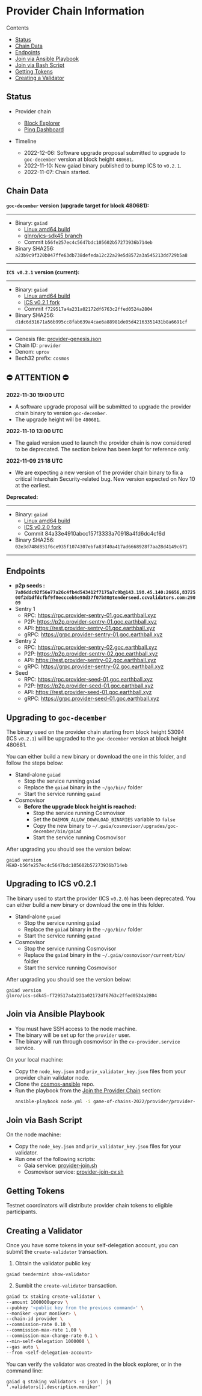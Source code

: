 # Provider Chain Information

Contents

* [Status](#status)
* [Chain Data](#chain-data)
* [Endpoints](#endpoints)
* [Join via Ansible Playbook](#join-via-ansible-playbook)
* [Join via Bash Script](#join-via-bash-script)
* [Getting Tokens](#getting-tokens)
* [Creating a Validator](#creating-a-validator)

## Status

* Provider chain 
  * [Block Explorer](https://provider-explorer.goc.earthball.xyz)
  * [Ping Dashboard](https://testnet.ping.pub/provider)

* Timeline
  * 2022-12-06: Software upgrade proposal submitted to upgrade to `goc-december` version at block height `480681`.
  * 2022-11-10: New gaiad binary published to bump ICS to `v0.2.1`.
  * 2022-11-07: Chain started.

## Chain Data

**`goc-december` version (upgrade target for block 480681):**

---
* Binary: `gaiad`
  * [Linux amd64 build](gaiad-goc-december)
  * [glnro/ics-sdk45 branch](https://github.com/cosmos/gaia/tree/glnro/ics-sdk45)
  * Commit `b56fe257ec4c5647bdc105602b57273936b714eb`
* Binary SHA256: `a23b9c9f320b047ffe63db738defeda12c22a29e5d8572a3a545213dd729b5a8`
---

**`ICS v0.2.1` version (current):**

---
* Binary: `gaiad`
  * [Linux amd64 build](gaiad)
  * [ICS v0.2.1 fork](https://github.com/smarshall-spitzbart/gaia/tree/glnro/ics-sdk45)
  * Commit `f729517a4a231a02172df6763c2ffed0524a2804`
* Binary SHA256: `d1dc6d31671a56b995cc8fab639a4cae6a88981de05d42163351431b8a6691cf`
---

* Genesis file: [provider-genesis.json](https://raw.githubusercontent.com/hyphacoop/ics-testnets/main/game-of-chains-2022/provider/provider-genesis.json)
* Chain ID: `provider`
* Denom: `uprov`
* Bech32 prefix: `cosmos`

## ⛔ ATTENTION ⛔

**2022-11-30 19:00 UTC** 
- A software upgrade proposal will be submitted to upgrade the provider chain binary to version `goc-december`.
- The upgrade height will be `480681`.

**2022-11-10 13:00 UTC** 
- The gaiad version used to launch the provider chain is now considered to be deprecated. The section below has been kept for reference only.

**2022-11-09 21:18 UTC**
- We are expecting a new version of the provider chain binary to fix a critical Interchain Security-related bug. New version expected on Nov 10 at the earliest.

**Deprecated:**

---
* Binary: `gaiad`
  * [Linux amd64 build](gaiad-ics-0.2.0-do-not-use.gz)
  * [ICS v0.2.0 fork](https://github.com/jtremback/gaia/tree/glnro/ics-sdk45)
  * Commit 84a33e4910abcc157f3333a70918a4fd6dc4cf6d
* Binary SHA256: `02e3d748d851f6ce935f1074307ebfa83f40a417ad6668928f7aa28d4149c671`

---

## Endpoints

* **p2p seeds : `7a86ddc92f56e77a26c4fb4d543412f7175a7c9b@143.198.45.140:26656,8372500f2d1dfdcfbf9f0eccceb5e98d37f07b80@tenderseed.ccvalidators.com:29009`**
* Sentry 1
  * RPC: https://rpc.provider-sentry-01.goc.earthball.xyz
  * P2P: https://p2p.provider-sentry-01.goc.earthball.xyz
  * API: https://rest.provider-sentry-01.goc.earthball.xyz
  * gRPC: https://grpc.provider-sentry-01.goc.earthball.xyz
* Sentry 2
  * RPC: https://rpc.provider-sentry-02.goc.earthball.xyz
  * P2P: https://p2p.provider-sentry-02.goc.earthball.xyz
  * API: https://rest.provider-sentry-02.goc.earthball.xyz
  * gRPC: https://grpc.provider-sentry-02.goc.earthball.xyz
* Seed
  * RPC: https://rpc.provider-seed-01.goc.earthball.xyz
  * P2P: https://p2p.provider-seed-01.goc.earthball.xyz
  * API: https://rest.provider-seed-01.goc.earthball.xyz
  * gRPC: https://grpc.provider-seed-01.goc.earthball.xyz

## Upgrading to `goc-december`

The binary used on the provider chain starting from block height 53094 (ICS `v0.2.1`) will be upgraded to the `goc-december` version at block height 480681.

You can either build a new binary or download the one in this folder, and follow the steps below:
- Stand-alone `gaiad`
  - Stop the service running `gaiad`
  - Replace the `gaiad` binary in the `~/go/bin/` folder
  - Start the service running `gaiad`
- Cosmovisor
  - **Before the upgrade block height is reached:**
    - Stop the service running Cosmovisor
    - Set the `DAEMON_ALLOW_DOWNLOAD_BINARIES` variable to `false`
    - Copy the new binary to `~/.gaia/cosmovisor/upgrades/goc-december/bin/gaiad`
    - Start the service running Cosmovisor
 
After upgrading you should see the version below:
```
gaiad version
HEAD-b56fe257ec4c5647bdc105602b57273936b714eb
```

## Upgrading to ICS v0.2.1

The binary used to start the provider (ICS `v0.2.0`) has been deprecated. You can either build a new binary or download the one in this folder.

- Stand-alone `gaiad`
  - Stop the service running `gaiad`
  - Replace the `gaiad` binary in the `~/go/bin/` folder
  - Start the service running `gaiad`
- Cosmovisor
  - Stop the service running Cosmovisor
  - Replace the `gaiad` binary in the `~/.gaia/cosmovisor/current/bin/` folder
  - Start the service running Cosmovisor

After upgrading you should see the version below:
```
gaiad version
glnro/ics-sdk45-f729517a4a231a02172df6763c2ffed0524a2804
```


## Join via Ansible Playbook

- You must have SSH access to the node machine.
- The binary will be set up for the `provider` user.
- The binary will run through cosmovisor in the `cv-provider.service` service.

On your local machine:
- Copy the `node_key.json` and `priv_validator_key.json` files from your provider chain validator node.
- Clone the [cosmos-ansible](https://github.com/hyphacoop/cosmos-ansible) repo.
- Run the playbook from the [Join the Provider Chain](https://github.com/hyphacoop/cosmos-ansible/tree/main/game-of-chains-2022#join-the-provider-chain) section:
  ```bash
  ansible-playbook node.yml -i game-of-chains-2022/provider/provider-join.yml -e 'target=<host address> node_key_file=<JSON file path> priv_validator_key_file=<JSON file path>"'
  ```

## Join via Bash Script

On the node machine:
- Copy the `node_key.json` and `priv_validator_key.json` files for your validator.
- Run one of the following scripts:
  - Gaia service: [provider-join.sh](provider-join.sh)
  - Cosmovisor service: [provider-join-cv.sh](provider-join-cv.sh)

## Getting Tokens

Testnet coordinators will distribute provider chain tokens to eligible participants.

## Creating a Validator

Once you have some tokens in your self-delegation account, you can submit the `create-validator` transaction.

1. Obtain the validator public key
```
gaiad tendermint show-validator
```

2. Sumbit the `create-validator` transaction.
```bash
gaiad tx staking create-validator \
--amount 1000000uprov \
--pubkey '<public key from the previous command>' \
--moniker <your moniker> \
--chain-id provider \
--commission-rate 0.10 \
--commission-max-rate 1.00 \
--commission-max-change-rate 0.1 \
--min-self-delegation 1000000 \
--gas auto \
--from <self-delegation-account>
```

You can verify the validator was created in the block explorer, or in the command line:
```
gaiad q staking validators -o json | jq '.validators[].description.moniker'
```
